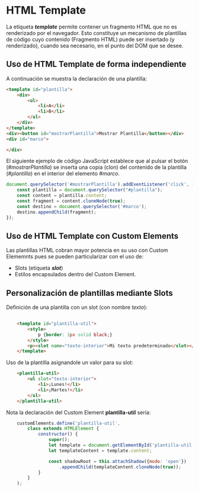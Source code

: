 # HTML Template

La etiqueta ***template*** permite contener un fragmento HTML que no es renderizado por el navegador. Esto constituye un mecanismo de plantillas de código cuyo contenido (Fragmento HTML) puede ser insertado (y renderizado), cuando sea necesario, en el punto del DOM que se desee.

## Uso de HTML Template de forma independiente

A continuación se muestra la declaración de una plantilla:

```html
<template id="plantilla">
    <div>
        <ul>
            <li>A</li>
            <li>B</li>
        </ul>
    </div>
</template>
<div><button id="mostrarPlantilla">Mostrar Plantilla</button></div>
<div id="marco">

</div>
```

El siguiente ejemplo de código JavaScript establece que al pulsar el botón (*#mostrarPlantilla*) se inserta una copia (clon) del contenido de la plantilla (*#plantilla*) en el interior del elemento *#marco*.

```javascript
document.querySelector('#mostrarPlantilla').addEventListener('click', () => {
    const plantilla = document.querySelector("#plantilla");
    const content = plantilla.content;
    const fragment = content.cloneNode(true);
    const destino = document.querySelector('#marco');
    destino.appendChild(fragment);
});
```
## Uso de HTML Template con Custom Elements
Las plantillas HTML cobran mayor potencia en su uso con Custom Elememnts pues se pueden particularizar con el uso de:
- Slots (etiqueta ***slot***) 
- Estilos encapsulados dentro del Custom Element.



## Personalización de plantillas mediante Slots

Definición de una plantilla con un slot (con nombre *texto*):

```html
    
    <template id="plantilla-util">
        <style>
            p {border: 1px solid black;}
        </style>
        <p><slot name="texto-interior">Mi texto predeterminado</slot></p>
    </template>
```

Uso de la plantilla asignandole un valor para su slot:

```html
    <plantilla-util>
        <ul slot="texto-interior">
            <li>¡Lunes!</li>
            <li>¡Martes!</li>
        </ul>
    </plantilla-util>
```

Nota la declaración del Custom Element **plantilla-util** sería:

```javascript
    customElements.define('plantilla-util',
        class extends HTMLElement {
            constructor() {
                super();
                let template = document.getElementById('plantilla-util');
                let templateContent = template.content;

                const shadowRoot = this.attachShadow({mode: 'open'})
                    .appendChild(templateContent.cloneNode(true));
            }
        }
    );
```
